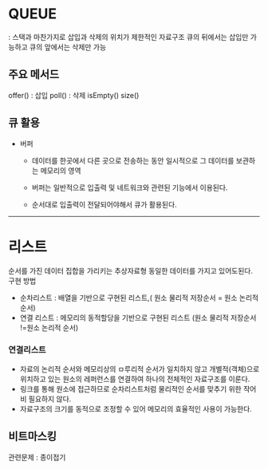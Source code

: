 # QUEUE

: 스택과 마찬가지로 삽입과 삭제의 위치가 제한적인 자료구조 
큐의 뒤에서는 삽입만 가능하고 큐의 앞에서는 삭제만 가능  

 ## 주요 메서드

offer() : 삽입
poll() : 삭제
isEmpty() 
size()

## 큐 활용

- 버퍼 

  - 데이터를 한곳에서 다른 곳으로 전송하는 동안 일시적으로 그 데이터를 보관하는 메모리의 영역

  - 버퍼는 일반적으로 입출력 및 네트워크와 관련된 기능에서 이용된다. 

  - 순서대로 입출력이 전달되어야해서 큐가 활용된다. 

    

-----------

# 리스트

순서를 가진 데이터 집합을 가리키는 추상자료형
동일한 데이터를 가지고 있어도된다. 
구현 방법

- 순차리스트 : 배열을 기반으로 구현된 리스트,( 원소 물리적 저장순서 = 원소 논리적 순서)
- 연결 리스트 : 메모리의 동적할당을 기반으로 구현된 리스트 (원소 물리적 저장순서 !=원소 논리적 순서)

### 연결리스트

- 자료의 논리적 순서와 메모리상의 ㅁ루리적 순서가 일치하지 않고 개별적(객체)으로 위치하고 있는 원소의 레퍼런스를 연결하여 하나의 전체적인 자료구조를 이룬다. 
- 링크를 통해 원소에 접근하므로 순차리스트처럼 물리적인 순서를 맞추기 위한 작어비 필요하지 않다. 
- 자료구조의 크기를 동적으로 조정할 수 있어 메모리의 효율적인 사용이 가능한다. 





## 비트마스킹

관련문제 : 종이접기
